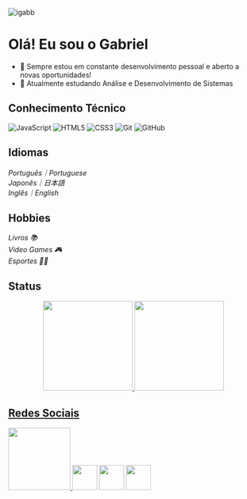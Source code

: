 <p align="left"><img src="https://komarev.com/ghpvc/?username=igabb" alt="igabb" /></p>

# Olá! Eu sou o Gabriel
- 🔭 Sempre estou em constante desenvolvimento pessoal e aberto a novas oportunidades!
- 🌱 Atualmente estudando Análise e Desenvolvimento de Sistemas

## Conhecimento Técnico
![JavaScript](https://img.shields.io/badge/-JavaScript-black?style=flat-square&logo=javascript)
![HTML5](https://img.shields.io/badge/-HTML5-E34F26?style=flat-square&logo=html5&logoColor=white)
![CSS3](https://img.shields.io/badge/-CSS3-1572B6?style=flat-square&logo=css3)
![Git](https://img.shields.io/badge/-Git-black?style=flat-square&logo=git)
![GitHub](https://img.shields.io/badge/-GitHub-181717?style=flat-square&logo=github)

## Idiomas
 <i>Português｜Portuguese</i> </br>
 <i>Japonês｜日本語</i> </br>
 <i>Inglês｜English </i> </br>
 
 ## Hobbies
 <i>Livros 📚</i> </br>
 <i>Video Games 🎮</i> </br>
 <i>Esportes 🏋️‍♂️ </i> </br>

## Status
<div align="center">
  <a href="https://github.com/igabb">
  <img height="180em" src="https://github-readme-stats.vercel.app/api?username=igabb&show_icons=true&theme=tokyonight&include_all_commits=true&count_private=true"/>
  <img height="180em" src="https://github-readme-stats.vercel.app/api/top-langs/?username=igabb&layout=compact&langs_count=7&theme=tokyonight"/>
</div>
  

## Redes Sociais 
<img height="125" src="https://cdn.streamelements.com/uploads/f88fe373-91b4-4a2f-8e6c-383f48a4b02e.gif"/> [<img height="50" src="https://img.shields.io/badge/linkedin-%230077B5.svg?&style=for-the-badge&logo=linkedin&logoColor=white" />](https://www.linkedin.com/in/gabriel-silva-profile/)
[<img height="50" src = "https://img.shields.io/badge/instagram-%23E4405F.svg?&style=for-the-badge&logo=instagram&logoColor=white">](https://www.instagram.com/gabrielzius/)
[<img height="50" src = "https://img.shields.io/badge/facebook-%231877F2.svg?&style=for-the-badge&logo=facebook&logoColor=white">](https://www.facebook.com/gabiel.silva.52/)
  
